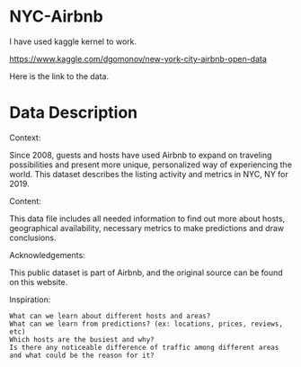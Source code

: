 # NYC-Airbnb
I have used kaggle kernel to work.

https://www.kaggle.com/dgomonov/new-york-city-airbnb-open-data
 
Here is the link to the data.
# Data Description

Context:

Since 2008, guests and hosts have used Airbnb to expand on traveling possibilities and present more unique, personalized way of experiencing the world. This dataset describes the listing activity and metrics in NYC, NY for 2019.

Content:

This data file includes all needed information to find out more about hosts, geographical availability, necessary metrics to make predictions and draw conclusions.

Acknowledgements:

This public dataset is part of Airbnb, and the original source can be found on this website.

Inspiration:

    What can we learn about different hosts and areas?
    What can we learn from predictions? (ex: locations, prices, reviews, etc)
    Which hosts are the busiest and why?
    Is there any noticeable difference of traffic among different areas and what could be the reason for it?
